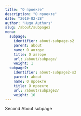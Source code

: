 ```yaml
---
title: "О проекте"
description: "О проекте"
date: "2019-02-28"
author: "Hugo Authors"
slug: /about/subpage2
menu:
  subpage:
    identifier: about-subpage-s2
    parent: about
    name: О авторе
    title: О авторе
    url: /about/subpage/
    weight: 1
  subpage2:
    identifier: about-subpage2-s2
    parent: about
    name: О проекте
    title: О проекте
    url: /about/subpage2/
    weight: 10
---
```


Second About subpage
